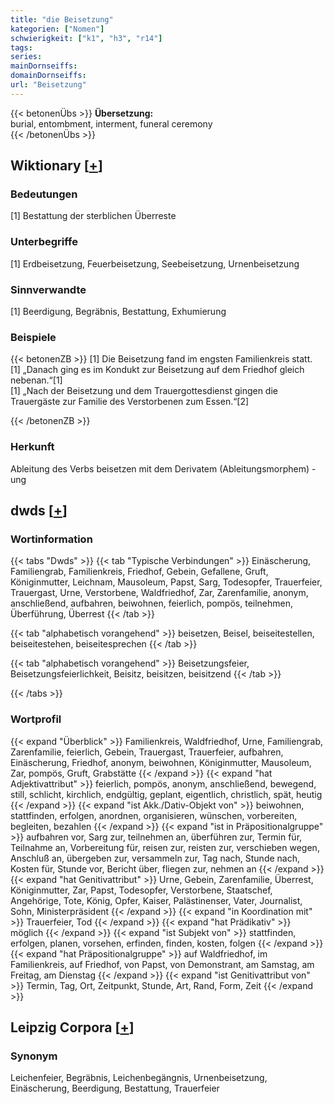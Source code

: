 ```yaml
---
title: "die Beisetzung"
kategorien: ["Nomen"]
schwierigkeit: ["k1", "h3", "r14"]
tags:
series:
mainDornseiffs:
domainDornseiffs:
url: "Beisetzung"
---
```


{{< betonenÜbs >}}
**Übersetzung:**  
burial, entombment, interment, funeral ceremony  
{{< /betonenÜbs >}}

## Wiktionary [[+](https://de.wiktionary.org/wiki/Beisetzung)]

### Bedeutungen
[1] Bestattung der sterblichen Überreste  

### Unterbegriffe
[1] Erdbeisetzung, Feuerbeisetzung, Seebeisetzung, Urnenbeisetzung  

### Sinnverwandte
[1] Beerdigung, Begräbnis, Bestattung, Exhumierung  

### Beispiele
{{< betonenZB >}}
[1] Die Beisetzung fand im engsten Familienkreis statt.  
[1] „Danach ging es im Kondukt zur Beisetzung auf dem Friedhof gleich nebenan.“[1]  
[1] „Nach der Beisetzung und dem Trauergottesdienst gingen die Trauergäste zur Familie des Verstorbenen zum Essen.“[2]  

{{< /betonenZB >}}
### Herkunft
Ableitung des Verbs beisetzen mit dem Derivatem (Ableitungsmorphem)  -ung  



## dwds [[+](https://www.dwds.de/wb/Beisetzung)]

### Wortinformation
{{< tabs "Dwds" >}}
{{< tab "Typische Verbindungen" >}}
Einäscherung, Familiengrab, Familienkreis, Friedhof, Gebein, Gefallene, Gruft, Königinmutter, Leichnam, Mausoleum, Papst, Sarg, Todesopfer, Trauerfeier, Trauergast, Urne, Verstorbene, Waldfriedhof, Zar, Zarenfamilie, anonym, anschließend, aufbahren, beiwohnen, feierlich, pompös, teilnehmen, Überführung, Überrest
{{< /tab >}}

{{< tab "alphabetisch vorangehend" >}}
beisetzen, Beisel, beiseitestellen, beiseitestehen, beiseitesprechen
{{< /tab >}}

{{< tab "alphabetisch vorangehend" >}}
Beisetzungsfeier, Beisetzungsfeierlichkeit, Beisitz, beisitzen, beisitzend
{{< /tab >}}

{{< /tabs >}}

### Wortprofil
{{< expand "Überblick" >}} Familienkreis, Waldfriedhof, Urne, Familiengrab, Zarenfamilie, feierlich, Gebein, Trauergast, Trauerfeier, aufbahren, Einäscherung, Friedhof, anonym, beiwohnen, Königinmutter, Mausoleum, Zar, pompös, Gruft, Grabstätte {{< /expand >}}
{{< expand "hat Adjektivattribut" >}} feierlich, pompös, anonym, anschließend, bewegend, still, schlicht, kirchlich, endgültig, geplant, eigentlich, christlich, spät, heutig {{< /expand >}}
{{< expand "ist Akk./Dativ-Objekt von" >}} beiwohnen, stattfinden, erfolgen, anordnen, organisieren, wünschen, vorbereiten, begleiten, bezahlen {{< /expand >}}
{{< expand "ist in Präpositionalgruppe" >}} aufbahren vor, Sarg zur, teilnehmen an, überführen zur, Termin für, Teilnahme an, Vorbereitung für, reisen zur, reisten zur, verschieben wegen, Anschluß an, übergeben zur, versammeln zur, Tag nach, Stunde nach, Kosten für, Stunde vor, Bericht über, fliegen zur, nehmen an {{< /expand >}}
{{< expand "hat Genitivattribut" >}} Urne, Gebein, Zarenfamilie, Überrest, Königinmutter, Zar, Papst, Todesopfer, Verstorbene, Staatschef, Angehörige, Tote, König, Opfer, Kaiser, Palästinenser, Vater, Journalist, Sohn, Ministerpräsident {{< /expand >}}
{{< expand "in Koordination mit" >}} Trauerfeier, Tod {{< /expand >}}
{{< expand "hat Prädikativ" >}} möglich {{< /expand >}}
{{< expand "ist Subjekt von" >}} stattfinden, erfolgen, planen, vorsehen, erfinden, finden, kosten, folgen {{< /expand >}}
{{< expand "hat Präpositionalgruppe" >}} auf Waldfriedhof, im Familienkreis, auf Friedhof, von Papst, von Demonstrant, am Samstag, am Freitag, am Dienstag {{< /expand >}}
{{< expand "ist Genitivattribut von" >}} Termin, Tag, Ort, Zeitpunkt, Stunde, Art, Rand, Form, Zeit {{< /expand >}}

## Leipzig Corpora [[+](https://corpora.uni-leipzig.de/en/res?word=Beisetzung&corpusId=deu_newscrawl-public_2018)]


### Synonym
Leichenfeier, Begräbnis, Leichenbegängnis, Urnenbeisetzung, Einäscherung, Beerdigung, Bestattung, Trauerfeier

